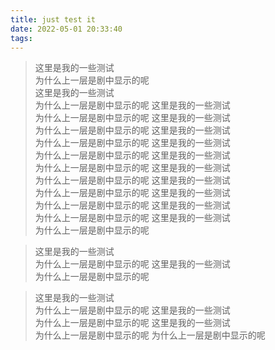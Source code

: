 ```yaml
---
title: just test it
date: 2022-05-01 20:33:40
tags:
---
```

> 这里是我的一些测试  
> 为什么上一层是剧中显示的呢  
> 这里是我的一些测试  
> 为什么上一层是剧中显示的呢
> 这里是我的一些测试  
> 为什么上一层是剧中显示的呢
> 这里是我的一些测试  
> 为什么上一层是剧中显示的呢
> 这里是我的一些测试  
> 为什么上一层是剧中显示的呢
> 这里是我的一些测试  
> 为什么上一层是剧中显示的呢
> 这里是我的一些测试  
> 为什么上一层是剧中显示的呢
> 这里是我的一些测试  
> 为什么上一层是剧中显示的呢
> 这里是我的一些测试  
> 为什么上一层是剧中显示的呢
> 这里是我的一些测试  
> 为什么上一层是剧中显示的呢
> 这里是我的一些测试  
> 为什么上一层是剧中显示的呢
> 这里是我的一些测试  
> 为什么上一层是剧中显示的呢

> 这里是我的一些测试  
> 为什么上一层是剧中显示的呢
> 这里是我的一些测试  
> 为什么上一层是剧中显示的呢


> 这里是我的一些测试  
> 为什么上一层是剧中显示的呢
> 这里是我的一些测试  
> 为什么上一层是剧中显示的呢
> 这里是我的一些测试  
> 为什么上一层是剧中显示的呢
> 为什么上一层是剧中显示的呢
